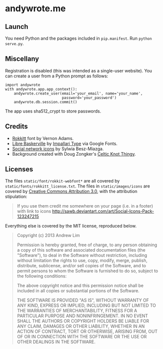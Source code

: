 # andywrote.me

## Launch

You need Python and the packages included in `pip.manifest`. Run `python serve.py`. 

## Miscellany

Registration is disabled (this was intended as a single-user website). You can create a user from a Python prompt as follows: 

```
import andywrote
with andywrote.app.app_context():
    andywrote.create_user(email='your_email', name='your_name', 
                          password='your_password')
    andywrote.db.session.commit()
```

The app uses sha512_crypt to store passwords. 

## Credits

- [Rokkitt](http://www.fontsquirrel.com/fonts/list/foundry/vernon-adams) font by Vernon Adams. 
- [Libre Baskerville](http://www.google.com/fonts/specimen/Libre+Baskerville) by [Impallari Type](http://www.impallari.com/) via Google Fonts. 
- [Social network icons](http://sawb.deviantart.com/art/Social-Icons-Pack-123247215) by Sylwia Besz-Miazga. 
- Background created with Doug Zongker's [Celtic Knot Thingy](http://isotropic.org/celticknot/). 

## Licenses

The files `static/font/rokkit-webfont*` are all covered by `static/fonts/rokkitt_license.txt`. The files in `static/images/icons` are covered by [Creative Commons Attribution 3.0](http://creativecommons.org/licenses/by/3.0/us/), with the attribution stipulation: 

> If you use them credit me somewhere on your page (i.e. in a footer) with link to icons http://sawb.deviantart.com/art/Social-Icons-Pack-123247215

Everything else is covered by the MIT license, reproduced below. 

> Copyright (c) 2013 Andrew Lim
> 
> Permission is hereby granted, free of charge, to any person obtaining a copy
> of this software and associated documentation files (the "Software"), to deal
> in the Software without restriction, including without limitation the rights
> to use, copy, modify, merge, publish, distribute, sublicense, and/or sell
> copies of the Software, and to permit persons to whom the Software is
> furnished to do so, subject to the following conditions:
> 
> The above copyright notice and this permission notice shall be included in
> all copies or substantial portions of the Software.
> 
> THE SOFTWARE IS PROVIDED "AS IS", WITHOUT WARRANTY OF ANY KIND, EXPRESS OR
> IMPLIED, INCLUDING BUT NOT LIMITED TO THE WARRANTIES OF MERCHANTABILITY,
> FITNESS FOR A PARTICULAR PURPOSE AND NONINFRINGEMENT. IN NO EVENT SHALL THE
> AUTHORS OR COPYRIGHT HOLDERS BE LIABLE FOR ANY CLAIM, DAMAGES OR OTHER
> LIABILITY, WHETHER IN AN ACTION OF CONTRACT, TORT OR OTHERWISE, ARISING FROM,
> OUT OF OR IN CONNECTION WITH THE SOFTWARE OR THE USE OR OTHER DEALINGS IN
> THE SOFTWARE.